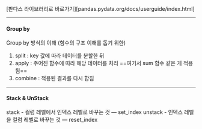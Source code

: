 [판다스 라이브러리로 바로가기][pandas.pydata.org/docs/userguide/index.html]
___
#### Group by 
Group by 방식의 이해 (함수의 구조 이해를 돕기 위한)
1. split : key 값에 따라 데이터를 분할한 뒤 
2. apply : 주어진 함수에 따라 해당 데이터를 처리 ==여기서 sum 함수 같은 게 적용됨==
3. combine : 적용된 결과를 다시 합침 
____
#### Stack & UnStack 
stack - 컬럼 레벨에서 인덱스 레벨로 바꾸는 것 — set_index
unstack - 인덱스 레벨을 컬럼 레벨로 바꾸는 것 — reset_index
